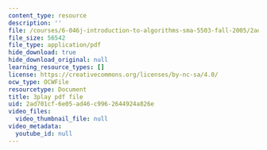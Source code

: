 ```yaml
---
content_type: resource
description: ''
file: /courses/6-046j-introduction-to-algorithms-sma-5503-fall-2005/2ad701cf6e05ad46c9962644924a826e_-EQTVuAhSFY.pdf
file_size: 56542
file_type: application/pdf
hide_download: true
hide_download_original: null
learning_resource_types: []
license: https://creativecommons.org/licenses/by-nc-sa/4.0/
ocw_type: OCWFile
resourcetype: Document
title: 3play pdf file
uid: 2ad701cf-6e05-ad46-c996-2644924a826e
video_files:
  video_thumbnail_file: null
video_metadata:
  youtube_id: null
---
```

